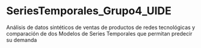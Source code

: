 # SeriesTemporales_Grupo4_UIDE
Análisis de datos sintéticos de ventas de productos de redes tecnológicas y comparación de dos Modelos de Series Temporales que permitan predecir su demanda
